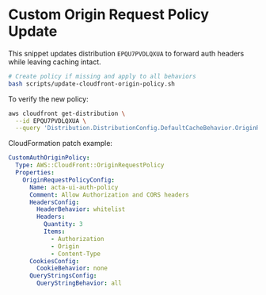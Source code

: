 # Custom Origin Request Policy Update

This snippet updates distribution `EPQU7PVDLQXUA` to forward auth headers while leaving caching intact.

```bash
# Create policy if missing and apply to all behaviors
bash scripts/update-cloudfront-origin-policy.sh
```

To verify the new policy:

```bash
aws cloudfront get-distribution \
  --id EPQU7PVDLQXUA \
  --query 'Distribution.DistributionConfig.DefaultCacheBehavior.OriginRequestPolicyId'
```

CloudFormation patch example:

```yaml
CustomAuthOriginPolicy:
  Type: AWS::CloudFront::OriginRequestPolicy
  Properties:
    OriginRequestPolicyConfig: 
      Name: acta-ui-auth-policy
      Comment: Allow Authorization and CORS headers
      HeadersConfig:
        HeaderBehavior: whitelist
        Headers:
          Quantity: 3
          Items:
            - Authorization
            - Origin
            - Content-Type
      CookiesConfig:
        CookieBehavior: none
      QueryStringsConfig:
        QueryStringBehavior: all

